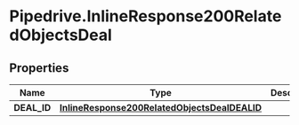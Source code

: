 # Pipedrive.InlineResponse200RelatedObjectsDeal

## Properties

Name | Type | Description | Notes
------------ | ------------- | ------------- | -------------
**DEAL_ID** | [**InlineResponse200RelatedObjectsDealDEALID**](InlineResponse200RelatedObjectsDealDEALID.md) |  | [optional] 


